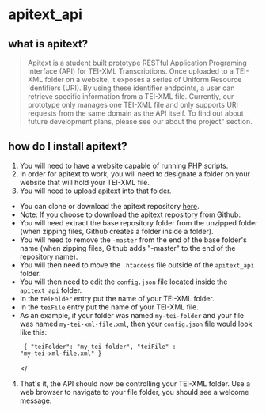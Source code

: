 # apitext_api
## what is apitext?</h3>
> Apitext is a student built prototype RESTful Application Programing Interface (API) for TEI-XML Transcriptions. Once uploaded to a TEI-XML folder on a website, it exposes a series of Uniform Resource Identifiers (URI). By using these identifier endpoints, a user can retrieve specific information from a TEI-XML file.
> Currently, our prototype only manages one TEI-XML file and only supports URI requests from the same domain as the API itself. To find out about future development plans, please see our about the project" section.

## how do I install apitext?
1. You will need to have a website capable of running PHP scripts.
2. In order for apitext to work, you will need to designate a folder on your website that will hold your TEI-XML file.
3. You will need to upload apitext into that folder.
 * You can clone or download the apitext repository <a href="https://github.com/apitext/apitext_api">here</a>.
 * Note: If you choose to download the apitext repository from Github:
  * You will need extract the base repository folder from the unzipped folder (when zipping files, Github creates a folder inside a folder).
  * You will need to remove the <code>-master</code> from the end of the base folder's name (when zipping files, Github adds "-master" to the end of the repository name).
 * You will then need to move the <code>.htaccess</code> file outside of the <code>apitext_api</code> folder.
 * You will then need to edit the <code>config.json</code> file located inside the <code>apitext_api</code> folder.
  * In the <code>teiFolder</code> entry put the name of your TEI-XML folder.
  * In the <code>teiFile</code> entry put the name of your TEI-XML file.
  * As an example, if your folder was named <code>my-tei-folder</code> and your file was named <code>my-tei-xml-file.xml</code>, then your <code>config.json</code> file would look like this:
					<pre><code class="json">
	{
	 "teiFolder": "my-tei-folder",
	 "teiFile" : "my-tei-xml-file.xml"
	}
					</code></pre></</li>
4. That's it, the API should now be controlling your TEI-XML folder. Use a web browser to navigate to your file folder, you should see a welcome message.
